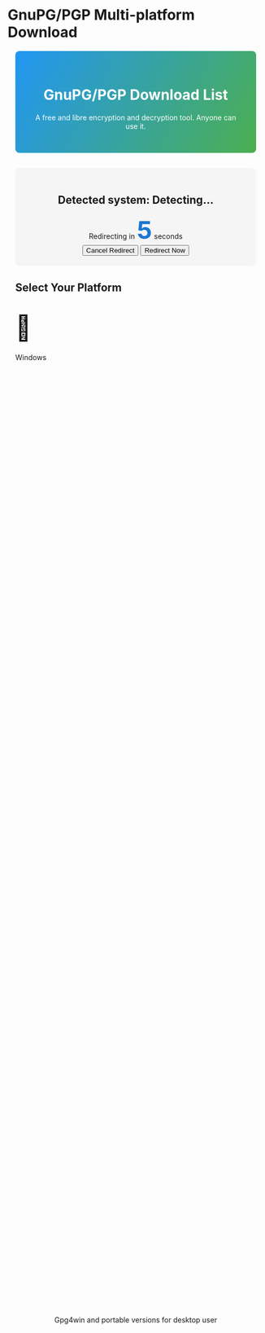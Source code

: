 # GnuPG/PGP Multi-platform Download

<style>
  .container {
    max-width: 900px;
    margin: 20px auto;
    padding: 0 15px;
  }
  .header {
    background: linear-gradient(120deg, #2196F3, #4CAF50);
    color: white;
    padding: 30px;
    border-radius: 8px;
    text-align: center;
    margin-bottom: 30px;
  }
  .countdown-box {
    text-align: center;
    margin: 30px 0;
    padding: 20px;
    border-radius: 8px;
    background-color: #f5f5f5;
  }
  .countdown {
    font-size: 3rem;
    font-weight: bold;
    color: #1976D2;
    animation: pulse 1s infinite;
  }
  @keyframes pulse {
    0% { opacity: 1; }
    50% { opacity: 0.7; }
    100% { opacity: 1; }
  }
  .os-card {
    transition: all 0.3s ease;
    cursor: pointer;
    margin-bottom: 20px;
    height: 100%;
    display: flex;
    flex-direction: column;
  }
  .os-card .mdui-card-primary {
    flex-shrink: 0;
  }
  .os-card .mdui-card-content {
    flex-grow: 1;
    height: 4.5em; /* 固定高度为3行文本 */
    display: flex;
    align-items: center;
    justify-content: center;
    overflow: hidden;
  }
  .os-card .mdui-card-actions {
    flex-shrink: 0;
  }
  .os-icon {
    font-size: 48px;
    margin: 20px 0;
  }
  .links-panel {
    margin-top: 40px;
  }
  .code-block {
    background: #272822;
    color: #f8f8f2;
    border-radius: 4px;
    padding: 15px;
    margin: 10px 0;
    overflow-x: auto;
    font-family: monospace;
  }
  .features-list {
    padding-left: 20px;
  }
  .features-list li {
    margin-bottom: 8px;
  }
</style>

<div class="container">
  <div class="header mdui-shadow-3">
    <h1>GnuPG/PGP Download List</h1>
    <p>A free and libre encryption and decryption tool. Anyone can use it.</p>
  </div>

  <div id="autoDetect" class="countdown-box mdui-shadow-2">
    <h2>Detected system: <span id="detectedOs" class="mdui-text-color-blue igTrans">Detecting...</span></h2>
    <div>Redirecting in <span class="countdown" id="countdown">5</span> seconds</div>
    <div class="mdui-progress">
  <div class="mdui-progress-indeterminate"></div>
</div>
    <div class="mdui-btn-group mdui-m-t-3">
      <button id="cancelBtn" class="mdui-btn mdui-btn-raised mdui-ripple mdui-color-pink">Cancel Redirect</button>
      <button id="jumpNowBtn" class="mdui-btn mdui-btn-raised mdui-ripple mdui-color-blue">Redirect Now</button>
    </div>
  </div>

  <h2 class="mdui-text-center mdui-m-t-5">Select Your Platform</h2>
  
  <div class="mdui-row-md-4 mdui-row-sm-2 mdui-row-xs-1">
    <div class="mdui-col">
      <div class="mdui-card os-card" id="windowsCard">
        <div class="mdui-card-primary mdui-text-center igTrans">
          <div class="os-icon mdui-icon material-icons mdui-text-color-blue">&#xe30c;</div>
          <div class="mdui-card-primary-title">Windows</div>
        </div>
        <div class="mdui-card-content mdui-text-center">
          Gpg4win and portable versions for desktop user
        </div>
        <div class="mdui-card-actions mdui-text-center">
          <button class="mdui-btn mdui-btn-raised mdui-ripple mdui-color-blue" onclick="expandOptions('windows')">View Options</button>
        </div>
      </div>
    </div>
    
    <div class="mdui-col">
      <div class="mdui-card os-card" id="linuxCard">
        <div class="mdui-card-primary mdui-text-center igTrans">
          <div class="os-icon mdui-icon material-icons mdui-text-color-green">&#xe86f;</div>
          <div class="mdui-card-primary-title">Linux</div>
        </div>
        <div class="mdui-card-content mdui-text-center">
          For various Linux distributions
        </div>
        <div class="mdui-card-actions mdui-text-center">
          <button class="mdui-btn mdui-btn-raised mdui-ripple mdui-color-green" onclick="expandOptions('linux')">View Options</button>
        </div>
      </div>
    </div>
    
    <div class="mdui-col">
      <div class="mdui-card os-card" id="macCard">
        <div class="mdui-card-primary mdui-text-center igTrans">
          <div class="os-icon mdui-icon material-icons mdui-text-color-grey">&#xe320;</div>
          <div class="mdui-card-primary-title">macOS</div>
        </div>
        <div class="mdui-card-content mdui-text-center">
          Optimized for macOS users
        </div>
        <div class="mdui-card-actions mdui-text-center">
          <button class="mdui-btn mdui-btn-raised mdui-ripple mdui-color-grey" onclick="expandOptions('mac')">View Options</button>
        </div>
      </div>
    </div>

    <div class="mdui-col">
      <div class="mdui-card os-card" id="androidCard">
        <div class="mdui-card-primary mdui-text-center igTrans">
          <div class="os-icon mdui-icon material-icons mdui-text-color-light-green">android</div>
          <div class="mdui-card-primary-title">Android</div>
        </div>
        <div class="mdui-card-content mdui-text-center">
          For Android phones and tablets
        </div>
        <div class="mdui-card-actions mdui-text-center">
          <button class="mdui-btn mdui-btn-raised mdui-ripple mdui-color-light-green" onclick="expandOptions('android')">View Options</button>
        </div>
      </div>
    </div>
  </div>

  <!-- Windows Options Panel -->
  <div id="windowsOptions" class="mdui-panel mdui-panel-popout mdui-m-t-4" style="display:none;">
    <div class="mdui-panel-item mdui-panel-item-open">
      <div class="mdui-panel-item-header">
        <div class="mdui-panel-item-title">Windows Download Options</div>
       <!-- <i class="mdui-panel-item-arrow mdui-icon material-icons">&#xe313;</i>-->
      </div>
      <div class="mdui-panel-item-body">
        <div class="mdui-row-md-2 mdui-row-sm-1">
          <div class="mdui-col">
            <div class="mdui-card mdui-m-b-2">
              <div class="mdui-card-header">
                <div class="mdui-card-header-avatar mdui-icon material-icons">&#xe149;</div>
                <div class="mdui-card-header-title">Portable Version (Recommended)</div>
                <div class="mdui-card-header-subtitle">No installation required, works from USB drive</div>
              </div>
              <div class="mdui-card-content">
                <ul class="features-list">
                  <li>Lightweight version</li>
                  <li>No administrator rights required</li>
                  <li>Perfect for portable use</li>
                </ul>
              </div>
              <div class="mdui-card-actions">
                <a href="https://github.com/portapps/gnupg-portable/releases/download/2.4.3-12/gnupg-portable-win32-2.4.3-12-setup.exe" class="mdui-btn mdui-btn-raised mdui-ripple mdui-color-blue-700" target="_blank"><i class="mdui-icon material-icons">&#xe2c4;</i>  Download Portable Version</a>
              </div>
            </div>
          </div>
          <div class="mdui-col">
            <div class="mdui-card">
              <div class="mdui-card-header">
                <div class="mdui-card-header-avatar mdui-icon material-icons">&#xe30a;</div>
                <div class="mdui-card-header-title">Full Installation</div>
                <div class="mdui-card-header-subtitle">Standard Windows Installation</div>
              </div>
              <div class="mdui-card-content">
                <ul class="features-list">
                  <li>Provides complete functionality</li>
                  <li>Includes GUI interface</li>
                  <li>Higher system integration</li>
                </ul>
              </div>
              <div class="mdui-card-actions">
                <a href="https://gpg4win.org/thanks-for-download.html" class="mdui-btn mdui-btn-raised mdui-ripple mdui-color-indigo" target="_blank"><i class="mdui-icon material-icons">&#xe2c4;</i> Download Full Version</a>
                <a href="https://gnupg.org/" class="mdui-btn mdui-ripple" target="_blank"><i class="mdui-icon material-icons">&#xe89e;</i> Visit Official Website</a>
              </div>
            </div>
          </div>
        </div>
      </div>
    </div>
  </div>

  <!-- Linux Options Panel -->
  <div id="linuxOptions" class="mdui-panel mdui-panel-popout mdui-m-t-4" style="display:none;">
    <div class="mdui-panel-item mdui-panel-item-open">
      <div class="mdui-panel-item-header">
        <div class="mdui-panel-item-title">Linux Installation Options</div>
       <!-- <i class="mdui-panel-item-arrow mdui-icon material-icons">&#xe313;</i>-->
      </div>
      <div class="mdui-panel-item-body">
        <div class="mdui-row-md-2 mdui-row-sm-1">
          <div class="mdui-col">
            <div class="mdui-card mdui-m-b-2">
              <div class="mdui-card-header">
                <div class="mdui-card-header-avatar mdui-icon material-icons">&#xe5c3;</div>
                <div class="mdui-card-header-title">Kleopatra (Recommended)</div>
                <div class="mdui-card-header-subtitle">KDE Graphical Interface</div>
              </div>
              <div class="mdui-card-content">
                <p>Kleopatra is a graphical frontend for GnuPG, providing key management and file encryption features</p>
                <div class="code-block">
                  # Debian/Ubuntu<br>
                  sudo apt install kleopatra<br><br>
                  # Fedora<br>
                  sudo dnf install kleopatra
                </div>
              </div>
              <div class="mdui-card-actions">
                <a href="https://apps.kde.org/zh-cn/kleopatra/" class="mdui-btn mdui-btn-raised mdui-ripple mdui-color-green-700" target="_blank"><i class="mdui-icon material-icons">&#xe89e;</i> Visit Kleopatra</a>
                <a href="appstream://org.kde.kleopatra" class="mdui-btn mdui-ripple" target="_blank"><i class="mdui-icon material-icons">&#xe89e;</i> AppStream Market</a>
                <a href="https://flathub.org/apps/org.kde.kleopatra" class="mdui-btn mdui-ripple igTrans" target="_blank"><i class="mdui-icon material-icons">&#xe89e;</i> Flathub</a>
              </div>
            </div>
          </div>
          <div class="mdui-col">
            <div class="mdui-card">
              <div class="mdui-card-header">
                <div class="mdui-card-header-avatar mdui-icon material-icons">&#xe86f;</div>                
                <div class="mdui-card-header-title">Command Line Version</div>
                <div class="mdui-card-header-subtitle">For all Linux distributions</div>
              </div>
              <div class="mdui-card-content">
                <p>GnuPG core program:</p>
                <div class="code-block">
                  # Debian/Ubuntu<br>
                  sudo apt install gnupg<br><br>
                  # Fedora<br>
                  sudo dnf install gnupg<br><br>
                  # Arch Linux<br>
                  sudo pacman -S gnupg
                </div>
              </div>
              <div class="mdui-card-actions">
                <a href="https://gnupg.org/download/index.html" class="mdui-btn mdui-btn-raised mdui-ripple mdui-color-green-900" target="_blank"><i class="mdui-icon material-icons">&#xe89e;</i> Download Source Code</a>
              </div>
            </div>
          </div>
        </div>
      </div>
    </div>
  </div>

  <!-- Mac Options Panel -->
  <div id="macOptions" class="mdui-panel mdui-panel-popout mdui-m-t-4" style="display:none;">
    <div class="mdui-panel-item mdui-panel-item-open">
      <div class="mdui-panel-item-header">
        <div class="mdui-panel-item-title">macOS Installation Options</div>
       <!-- <i class="mdui-panel-item-arrow mdui-icon material-icons">&#xe313;</i>-->
      </div>
      <div class="mdui-panel-item-body">
        <div class="mdui-row-md-2 mdui-row-sm-1">
          <div class="mdui-col">
            <div class="mdui-card mdui-m-b-2">
              <div class="mdui-card-header">
                <div class="mdui-card-header-avatar mdui-icon material-icons">get_app</div>
                <div class="mdui-card-header-title">GPG Suite (Recommended)</div>
                <div class="mdui-card-header-subtitle">Designed specifically for macOS</div>
              </div>
              <div class="mdui-card-content">
                <p>GPG Suite provides a complete GnuPG toolkit for macOS, including a graphical interface</p>
              </div>
              <div class="mdui-card-actions">
                <a href="https://gpgtools.org/" class="mdui-btn mdui-btn-raised mdui-ripple mdui-color-grey-700" target="_blank"><i class="mdui-icon material-icons">&#xe89e;</i> Visit GPG Suite</a>
              </div>
            </div>
          </div>
          <div class="mdui-col">
            <div class="mdui-card">
              <div class="mdui-card-header">
                <div class="mdui-card-header-avatar mdui-icon material-icons">&#xe86f;</div>
                <div class="mdui-card-header-title">Install using Homebrew</div>
                <div class="mdui-card-header-subtitle">Command line method</div>
              </div>
              <div class="mdui-card-content">
                <div class="code-block">
                  # Install GnuPG<br>
                  brew install gnupg<br><br>
                  # Install Pinentry (password dialog)<br>
                  brew install pinentry-mac
                </div>
              </div>
              <div class="mdui-card-actions">
                <a href="https://formulae.brew.sh/formula/gnupg" class="mdui-btn mdui-btn-raised mdui-ripple mdui-color-grey-800" target="_blank"><i class="mdui-icon material-icons">&#xe89e;</i> Homebrew Page</a>
              </div>
            </div>
          </div>
        </div>
      </div>
    </div>
  </div>

  <!-- Android Options Panel -->
  <div id="androidOptions" class="mdui-panel mdui-panel-popout mdui-m-t-4" style="display:none;">
    <div class="mdui-panel-item mdui-panel-item-open">
      <div class="mdui-panel-item-header">
        <div class="mdui-panel-item-title">Android Installation Options</div>
       <!-- <i class="mdui-panel-item-arrow mdui-icon material-icons">&#xe313;</i>-->
      </div>
      <div class="mdui-panel-item-body">
        <div class="mdui-row-md-2 mdui-row-sm-1">
          <div class="mdui-col">
            <div class="mdui-card mdui-m-b-2">
              <div class="mdui-card-header">
                <div class="mdui-card-header-avatar mdui-icon material-icons">&#xe859;</div>
                <div class="mdui-card-header-title">OpenKeychain (Recommended)</div>
                <div class="mdui-card-header-subtitle">Open-source PGP implementation</div>
              </div>
              <div class="mdui-card-content">
                <p>OpenKeychain is the most popular OpenPGP implementation for Android, feature-rich and easy to use</p>
                <ul class="features-list">
                  <li>Manage PGP keys</li>
                  <li>Encrypt/decrypt files and messages</li>
                  <li>Support Smart card</li>
                  <li>Support for key servers</li>
                </ul>
              </div>
              <div class="mdui-card-actions">
                <a href="https://www.openkeychain.org/" class="mdui-btn mdui-btn-raised mdui-ripple mdui-color-light-green-700" target="_blank"><i class="mdui-icon material-icons">&#xe89e;</i> Official Website</a>
                <a href="https://play.google.com/store/apps/details?id=org.sufficientlysecure.keychain" class="mdui-btn mdui-ripple igTrans" target="_blank" mdui-tooltip="{content: '您所在的国家和地区可能无法访问此链接。'}"><i class="mdui-icon material-icons">&#xe2c4;</i> Google Play</a>
                <a href="https://f-droid.org/packages/org.sufficientlysecure.keychain/" class="mdui-btn mdui-ripple igTrans" target="_blank"><i class="mdui-icon material-icons">&#xe2c4;</i> F-Droid</a>
              </div>
            </div>
          </div>
          <div class="mdui-col">
            <div class="mdui-card">
              <div class="mdui-card-header">
                <div class="mdui-card-header-avatar mdui-icon material-icons">&#xe051;</div>
                <div class="mdui-card-header-title">Encryption Online</div>
                <div class="mdui-card-header-subtitle">Use browser to encrypt data easily</div>
              </div>
              <div class="mdui-card-content">
                <p>Encrypt your data online using the browser, no installation required</p>
              </div>
              <div class="mdui-card-actions">
                <a href="./encrypt_tool.html" class="mdui-btn mdui-btn-raised mdui-ripple mdui-color-light-green-900" target="_blank"><i class="mdui-icon material-icons">&#xe2c4;</i> View Encryption Page</a>
                
              </div>
            </div>
          </div>
        </div>
      </div>
    </div>
  </div>

  <div id="allLinks" class="links-panel mdui-panel mdui-panel-popout mdui-m-t-4" style="display:none;">
    <div class="mdui-panel-item mdui-panel-item-open">
      <div class="mdui-panel-item-header">
        <div class="mdui-panel-item-title">All Download Links Summary</div>
       <!-- <i class="mdui-panel-item-arrow mdui-icon material-icons">&#xe313;</i>-->
      </div>
      <div class="mdui-panel-item-body">
        <div class="mdui-table-fluid">
          <table class="mdui-table mdui-table-hoverable">
            <thead>
              <tr>
                <th>Platform</th>
                <th>Name</th>
                <th>Link</th>
                <th>Description</th>
              </tr>
            </thead>
            <tbody>
              <tr>
                <td class="igTrans"><i class="mdui-icon material-icons mdui-text-color-blue">&#xe30c;</i> Windows</td>
                <td>GnuPG Portable</td>
                <td><a href="https://github.com/portapps/gnupg-portable/releases/download/2.4.3-12/gnupg-portable-win32-2.4.3-12-setup.exe" target="_blank"><i class="mdui-icon material-icons">&#xe2c4;</i>Download</a></td>
                <td>No installation needed, portable</td>
              </tr>
              <tr>
                <td class="igTrans"><i class="mdui-icon material-icons mdui-text-color-blue">&#xe30c;</i> Windows</td>
                <td>Gpg4win Full Version</td>
                <td><a href="https://gpg4win.org/thanks-for-download.html" target="_blank"><i class="mdui-icon material-icons">&#xe2c4;</i>Download</a></td>
                <td>Complete installation package with GUI</td>
              </tr>
              <tr>
                <td class="igTrans"><i class="mdui-icon material-icons mdui-text-color-green">&#xe86f;</i> Linux</td>
                <td>Kleopatra</td>
                <td><a href="https://apps.kde.org/zh-cn/kleopatra/" target="_blank"><i class="mdui-icon material-icons">&#xe89e;</i>Project Page</a></td>
                <td>KDE graphical key management tool</td>
              </tr>
              <tr>
                <td class="igTrans"><i class="mdui-icon material-icons mdui-text-color-grey">&#xe320;</i> macOS</td>
                <td>GPG Suite</td>
                <td><a href="https://gpgtools.org/" target="_blank"><i class="mdui-icon material-icons">&#xe89e;</i>Download</a></td>
                <td>Complete toolkit for macOS</td>
              </tr>
              <tr>
                <td class="igTrans"><i class="mdui-icon material-icons mdui-text-color-light-green">&#xe859;</i> Android</td>
                <td>OpenKeychain</td>
                <td><a href="https://www.openkeychain.org/" target="_blank"><i class="mdui-icon material-icons">&#xe89e;</i>Download</a></td>
                <td>Android platform encryption tool</td>
              </tr>
              <tr>
                <td class="igTrans"><i class="mdui-icon material-icons mdui-text-color-light-blue">&#xe051;</i> Web</td>
                <td>Encryption online</td>
                <td><a href="./encrypt_tool" target="_blank"><i class="mdui-icon material-icons">&#xe89e;</i>View</a></td>
                <td>Online encryption and signing tools</td>
              </tr>
            </tbody>
          </table>
        </div>
      </div>
    </div>
  </div>
</div>

<!-- 添加主题切换按钮 -->
<button class="mdui-fab mdui-color-theme-accent mdui-ripple theme-switch" onclick="toggleTheme()">
  <i class="mdui-icon material-icons">&#xe3a9;</i>
</button>

<style>
  /* 主题切换按钮样式 */
  .theme-switch { 
    position: fixed; 
    bottom: 20px; 
    right: 20px; 
    z-index: 9999; 
  }
  
  * html .theme-switch { 
    position: absolute; 
    bottom: auto; 
    top: expression(eval(document.documentElement.scrollTop+document.documentElement.clientHeight-60)); 
  }
  
  /* 暗色模式下的样式调整 */
  .mdui-theme-layout-dark pre, .mdui-theme-layout-dark .code-block { 
    background: #1e1e1e; 
    color: #f0f0f0; 
  }
  
  .mdui-theme-layout-dark .countdown-box {
    background-color: #303030;
    color: #f0f0f0;
  }
  
  .mdui-theme-layout-dark .header {
    background: linear-gradient(120deg, #1565C0, #2E7D32);
  }
</style>

<script>
  // Device detection and redirection
  document.addEventListener('DOMContentLoaded', function() {
    const urlParams = new URLSearchParams(window.location.search);
    const autoParam = urlParams.get('auto');
    const autoJump = autoParam !== 'false';
    
    // Define default redirect links for each system
    const systemUrls = {
      windows: 'https://github.com/portapps/gnupg-portable/releases/download/2.4.3-12/gnupg-portable-win32-2.4.3-12-setup.exe',
      linux: 'https://apps.kde.org/zh-cn/kleopatra/',
      mac: 'https://gpgtools.org/',
      android: 'https://www.openkeychain.org/'
    };
    
    // Detect operating system/device type
    function detectDevice() {
      const ua = navigator.userAgent.toLowerCase();
      
      if (/android/i.test(ua)) return 'android';
      if (/iphone|ipad|ipod/i.test(ua)) return 'ios'; // Although no iOS option, we can detect it
      if (/mac os/i.test(ua)) return 'mac';
      if (/win/i.test(ua)) return 'windows';
      if (/linux/i.test(ua)) return 'linux';
      
      return 'other';
    }
    
    const detectedDevice = detectDevice();
    const deviceNames = {
      windows: 'Windows',
      linux: 'Linux',
      mac: 'macOS',
      android: 'Android',
      ios: 'iOS',
      other: 'Unknown Device'
    };
    
    // Update detected device
    document.getElementById('detectedOs').textContent = deviceNames[detectedDevice];

    // Add event listeners for card clicks
    document.getElementById('windowsCard').addEventListener('click', function() {
      expandOptions('windows');
    });
    
    document.getElementById('linuxCard').addEventListener('click', function() {
      expandOptions('linux');
    });
    
    document.getElementById('macCard').addEventListener('click', function() {
      expandOptions('mac');
    });
    
    document.getElementById('androidCard').addEventListener('click', function() {
      expandOptions('android');
    });
    
    // If URL parameter sets no auto-redirect
    if (!autoJump) {
      document.getElementById('autoDetect').style.display = 'none';
      document.getElementById('allLinks').style.display = 'block';
      return;
    }
    
    // Don't redirect for unsupported devices
    if (detectedDevice === 'ios' || detectedDevice === 'other') {
      document.getElementById('autoDetect').innerHTML = 
        '<div class="mdui-text-center mdui-typo-title mdui-text-color-orange">Your device (' + deviceNames[detectedDevice] + ') is not supported for automatic redirection</div>' +
        '<p class="mdui-text-center">Please select a suitable platform below</p>';
      return;
    }
    
    // Countdown and auto-redirect
    let count = 5;
    const countdownEl = document.getElementById('countdown');
    const countdownInterval = setInterval(() => {
      count--;
      countdownEl.textContent = count;
      
      if (count <= 0) {
        clearInterval(countdownInterval);
        window.location.href = systemUrls[detectedDevice];
      }
    }, 1000);
    
    // Cancel auto-redirect
    document.getElementById('cancelBtn').addEventListener('click', () => {
      clearInterval(countdownInterval);
      document.getElementById('autoDetect').innerHTML = 
        '<div class="mdui-text-center mdui-typo-title mdui-text-color-green">Auto-redirect cancelled</div>' +
        '<p class="mdui-text-center">Please select your required software version below</p>';
    });
    
    // Redirect now button
    document.getElementById('jumpNowBtn').addEventListener('click', () => {
      clearInterval(countdownInterval);
      window.location.href = systemUrls[detectedDevice];
    });
  });
  
  // Expand platform options
  function expandOptions(platform) {
    // Hide all option panels
    const allPanels = ['windowsOptions', 'linuxOptions', 'macOptions', 'androidOptions'];
    allPanels.forEach(id => {
      document.getElementById(id).style.display = 'none';
    });
    
    // Show the selected platform panel
    document.getElementById(platform + 'Options').style.display = 'block';
    
    // Smooth scroll to options area
    document.getElementById(platform + 'Options').scrollIntoView({ 
      behavior: 'smooth',
      block: 'start'
    });
    
    // Show selection effect
    const allCards = ['windowsCard', 'linuxCard', 'macCard', 'androidCard'];
    allCards.forEach(id => {
      document.getElementById(id).classList.remove('mdui-shadow-4');
    });
    document.getElementById(platform + 'Card').classList.add('mdui-shadow-4');
    
    // 已移除 snackbar 弹出通知
  }
  
  // 添加主题切换功能
  function toggleTheme() {
    var body = document.body;
    var hasClass = body.className.indexOf('mdui-theme-layout-dark') > -1;
    
    if (hasClass) {
      body.className = body.className.replace(/mdui-theme-layout-dark/g, '').trim();
    } else {
      body.className = body.className + ' mdui-theme-layout-dark';
    }
  }
  
  // 检测系统暗色模式偏好并应用
  document.addEventListener('DOMContentLoaded', function() {
    if (window.matchMedia && window.matchMedia('(prefers-color-scheme: dark)').matches) {
      document.body.className += ' mdui-theme-layout-dark';
    }
    
    // 初始化主要UI组件
    if (typeof mdui !== 'undefined') {
      mdui.mutation();
    }
  });
  
  // 监听系统主题变化
  if (window.matchMedia) {
    try {
      var darkModeQuery = window.matchMedia('(prefers-color-scheme: dark)');
      var darkModeHandler = function(e) {
        if (e.matches) {
          document.body.className += ' mdui-theme-layout-dark';
        } else {
          document.body.className = document.body.className.replace(/mdui-theme-layout-dark/g, '').trim();
        }
      };
      
      if (darkModeQuery.addListener) {
        darkModeQuery.addListener(darkModeHandler);
      } else if (darkModeQuery.addEventListener) {
        darkModeQuery.addEventListener('change', darkModeHandler);
      }
    } catch(e) {
      console.error('media query error:', e);
    }
  }
</script>
